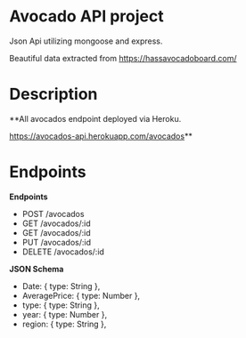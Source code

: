 # Avocado API project

Json Api utilizing mongoose and express.

Beautiful data extracted from https://hassavocadoboard.com/


# Description

**All avocados endpoint deployed via Heroku.

https://avocados-api.herokuapp.com/avocados**

# Endpoints

**Endpoints**
- POST	/avocados
- GET	/avocados/:id
- GET	/avocados/:id
- PUT	/avocados/:id
- DELETE	/avocados/:id


**JSON Schema**
-  Date: { type: String },
-  AveragePrice: { type: Number },
-  type: { type: String },
-  year: { type: Number },
-  region: { type: String },
